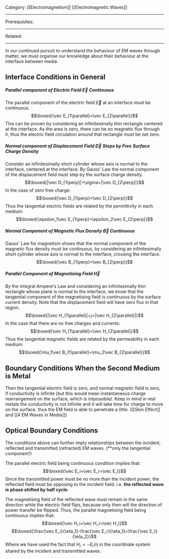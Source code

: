 Category: [[Electromagnetism]] [[Electromagnetic Waves]]
___
Prerequisites: 
___
Related: 
___
In our continued pursuit to understand the behaviour of EM waves through matter, we must organise our knowledge about their behaviour at the interface between media. 
## Interface Conditions in General
##### Parallel component of Electric Field $\vec E$ Continuous
The parallel component of the electric field $\vec E$ at an interface must be continuous. 
$$\boxed{\vec E_{1\parallel}=\vec E_{2\parallel}}$$
This can be proven by considering an infinitesimally thin rectangle centered at the interface. As the area is zero, there can be no magnetic flux through it, thus the electric field circulation around that rectangle must be net zero. 
##### Normal component of Displacement Field $\vec D$ Steps by Free Surface Charge Density
Consider an infinitesimally short cylinder whose axis is normal to the interface, centered at the interface. By Gauss' Law the normal component of the displacement field must step by the surface charge density. 
$$\boxed{|\vec D_{1\perp}|+\sigma=|\vec D_{2\perp}|}$$
In the case of zero free charge: 
$$\boxed{\vec D_{1\perp}=\vec D_{2\perp}}$$
Thus the tangential electric fields are related by the permittivity in each medium: 
$$\boxed{\epsilon_1\vec E_{1\perp}=\epsilon_2\vec E_{2\perp}}$$
##### Normal Component of Magnetic Flux Density $\vec B$ Continuous
Gauss' Law for magnetism shows that the normal component of the magnetic flux density must be continuous, by considering an infinitesimally short cylinder whose axis is normal to the interface, crossing the interface. 
$$\boxed{\vec B_{1\perp}=\vec B_{2\perp}}$$
##### Parallel Component of Magnetising Field $\vec H$ 
By the integral Ampere's Law and considering an infinitesimally thin rectangle whose plane is normal to the interface, we know that the tangential component of the magnetising field is continuous by the surface current density. Note that the displacement field will have zero flux in that region. 
$$\boxed{|\vec H_{1\parallel}|+j=|\vec H_{2\parallel}|}$$
In the case that there are no free charges and currents: 
$$\boxed{\vec H_{1\parallel}=\vec H_{2\parallel}}$$
Thus the tangential magnetic fields are related by the permeability in each medium: 
$$\boxed{\mu_1\vec B_{1\parallel}=\mu_2\vec B_{2\parallel}}$$
## Boundary Conditions When the Second Medium is Metal
Then the tangential electric field is zero, and normal magnetic field is zero, if conductivity is infinite (but this would mean instantaneous charge rearrangement on the surface, which is impossible). Keep in mind in real metals the conductivity is not infinite and it will take time for charge to move on the surface, thus the EM field is able to penetrate a little. ([[Skin Effect]] and [[4 EM Waves in Media]])
## Optical Boundary Conditions
The conditions above can further imply relationships between the incident, reflected and transmitted (refracted) EM waves. (**only the tangential component!)

The parallel electric field being continuous condition implies that: 
$$\boxed{\vec E_i+\vec E_r=\vec E_t}$$
Since the transmitted power must be no more than the incident power, the reflected field must be opposing to the incident field. i.e. **the reflected wave is phase shifted by half cycle**. 

The magnetising field of the reflected wave must remain in the same direction while the electric field flips, because only then will the direction of power transfer be flipped. Thus, the parallel magnetising field being continuous implies that: 
$$\boxed{\vec H_i+\vec H_r=\vec H_t}$$
$$\boxed{\frac{\vec E_i}{\eta_1}-\frac{\vec E_r}{\eta_1}=\frac{\vec E_t}{\eta_2}}$$
Where we have used the fact that $H_r=-E_r/\eta$ in the coordinate system shared by the incident and transmitted waves. 